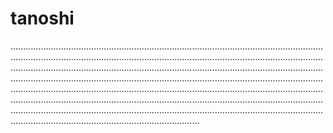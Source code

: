 # tanoshi

...............................................................................................................................................................................................................................................................................................................................................................................................................................................................................................................................................................................................................................................................................................................................................................................................................................................................................................................................................................................
